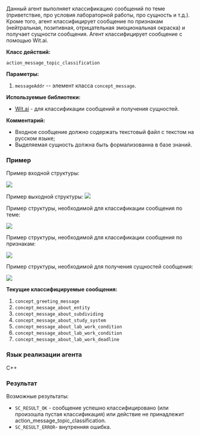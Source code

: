Данный агент выполняет классификацию сообщений по теме (приветствие, про условия лабораторной работы, про сущность и т.д.).
Кроме того, агент классифицирует сообщение по признакам (нейтральная, позитивная, отрицательная эмоциональная окраска) и получает сущности сообщения.
Агент классифицирует сообщение с помощью Wit.ai.

**Класс действий:**

`action_message_topic_classification`

**Параметры:**

1. `messageAddr` -- элемент класса `concept_message`.

**Используемые библиотеки:**

* [Wit.ai](https://wit.ai/) - для классификации сообщений и получения сущностей.

**Комментарий:**

* Входное сообщение должно содержать текстовый файл с текстом на русском языке;
* Выделяемая сущность должна быть формализованна в базе знаний.

### Пример

Пример входной структуры:

<img src="../images/messageTopicClassificationAgentInput.png"></img>

Пример выходной структуры:
<img src="../images/messageTopicClassificationAgentOutput.png"></img>

Пример структуры, необходимой для классификации сообщения по теме:

<img src="../images/messageTopicClassificationAgentIntentFormalization.png"></img>

Пример структуры, необходимой для классификации сообщения по признакам:

<img src="../images/messageTopicClassificationAgentTraitFormalization.png"></img>

Пример структуры, необходимой для получения сущностей сообщения:

<img src="../images/messageTopicClassificationAgentEntityFormalization.png"></img>

**Текущие классифицируемые сообщения:**

1. `concept_greeting_message`
2. `concept_message_about_entity`
3. `concept_message_about_subdividing`
4. `concept_message_about_study_system`
5. `concept_message_about_lab_work_condition`
6. `concept_message_about_lab_work_condition`
7. `concept_message_about_lab_work_deadline`

### Язык реализации агента
C++

### Результат

Возможные результаты:

* `SC_RESULT_OK` - сообщение успешно классифицировано (или произошла пустая классификация) или действие не принадлежит action_message_topic_classification.
* `SC_RESULT_ERROR`- внутренняя ошибка.
